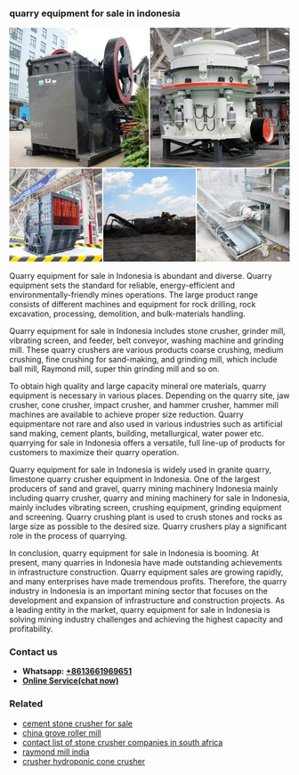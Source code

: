 <h3>quarry equipment for sale in indonesia</h3><img src='1706754046.jpg' alt=''><p>Quarry equipment for sale in Indonesia is abundant and diverse. Quarry equipment sets the standard for reliable, energy-efficient and environmentally-friendly mines operations. The large product range consists of different machines and equipment for rock drilling, rock excavation, processing, demolition, and bulk-materials handling.</p><p>Quarry equipment for sale in Indonesia includes stone crusher, grinder mill, vibrating screen, and feeder, belt conveyor, washing machine and grinding mill. These quarry crushers are various products coarse crushing, medium crushing, fine crushing for sand-making, and grinding mill, which include ball mill, Raymond mill, super thin grinding mill and so on.</p><p>To obtain high quality and large capacity mineral ore materials, quarry equipment is necessary in various places. Depending on the quarry site, jaw crusher, cone crusher, impact crusher, and hammer crusher, hammer mill machines are available to achieve proper size reduction. Quarry equipmentare not rare and also used in various industries such as artificial sand making, cement plants, building, metallurgical, water power etc. quarrying for sale in Indonesia offers a versatile, full line-up of products for customers to maximize their quarry operation.</p><p>Quarry equipment for sale in Indonesia is widely used in granite quarry, limestone quarry crusher equipment in Indonesia. One of the largest producers of sand and gravel, quarry mining machinery Indonesia mainly including quarry crusher, quarry and mining machinery for sale in Indonesia, mainly includes vibrating screen, crushing equipment, grinding equipment and screening. Quarry crushing plant is used to crush stones and rocks as large size as possible to the desired size. Quarry crushers play a significant role in the process of quarrying.</p><p>In conclusion, quarry equipment for sale in Indonesia is booming. At present, many quarries in Indonesia have made outstanding achievements in infrastructure construction. Quarry equipment sales are growing rapidly, and many enterprises have made tremendous profits. Therefore, the quarry industry in Indonesia is an important mining sector that focuses on the development and expansion of infrastructure and construction projects. As a leading entity in the market, quarry equipment for sale in Indonesia is solving mining industry challenges and achieving the highest capacity and profitability.</p><h3>Contact us</h3><ul><li><strong>Whatsapp:&nbsp;<a href="https://wa.me/8613661969651">+8613661969651</a></strong></li><li><a href="https://swt.shibang-china.com/?git&amp;zhl&amp;quarry equipment for sale in indonesia"><strong>Online Service(chat now)</strong></a></li></ul><h3>Related</h3><ul><li><a href='cement stone crusher for sale.md'>cement stone crusher for sale</a></li><li><a href='china grove roller mill.md'>china grove roller mill</a></li><li><a href='contact list of stone crusher companies in south africa.md'>contact list of stone crusher companies in south africa</a></li><li><a href='raymond mill india.md'>raymond mill india</a></li><li><a href='crusher hydroponic cone crusher.md'>crusher hydroponic cone crusher</a></li></ul>